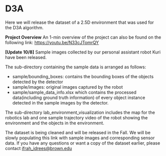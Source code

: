 # D3A
Here we will release the dataset of a 2.5D environment that was used for the D3A algorithm. 

**Project Overview** An 1-min overview of the project can also be found on the following link: https://youtu.be/N33cJTomrQY </br>

**[Update 10/8]** Sample images collected by our personal assistant robot Kuri have been released.</br>

The sub-directory containing the sample data is arranged as follows:<br />
* sample/bounding_boxes: contains the bounding boxes of the objects detected by the detector<br />
* sample/images: original images captured by the robot<br />
* sample/sample_data_info.xlsx which contains the processed data(including ground truth information) of every object instance detected in the sample images by the detector. </br>

The sub-directory lab_environment_visualization includes the map for the robotics lab and one sample trajectory video of the robot showing the environment and the objects in the environment. </br>

The dataset is being cleaned and will be released in the Fall. We will be slowly populating this link with sample images and corresponding sensor data. If you have any questions or want a copy of the dataset earlier, please contact ifrah_idrees@brown.edu
